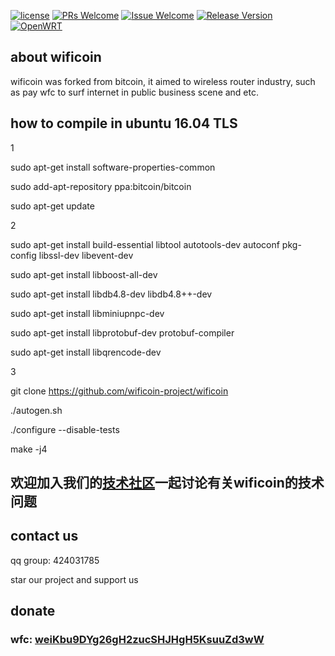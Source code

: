 

[![license][1]][2]
[![PRs Welcome][3]][4]
[![Issue Welcome][5]][6]
[![Release Version][7]][8]
[![OpenWRT][11]][12]


[1]: https://img.shields.io/badge/license-GPLV3-brightgreen.svg?style=plastic
[2]: https://github.com/liudf0716/apfree_wifidog/blob/master/COPYING
[3]: https://img.shields.io/badge/PRs-welcome-brightgreen.svg?style=plastic
[4]: https://github.com/wificoin-project/wificoin/pulls
[5]: https://img.shields.io/badge/Issues-welcome-brightgreen.svg?style=plastic
[6]: https://github.com/wificoin-project/wificoin/issues/new
[7]: https://img.shields.io/badge/release-2.10.1437-red.svg?style=plastic
[8]: https://github.com/wificoin-project/wificoin/releases
[11]: https://img.shields.io/badge/Platform-%20OpenWRT%7C%20LEDE%20-brightgreen.svg?style=plastic
[12]: https://github.com/KunTengRom/kunteng-lede-17.01.4

## about wificoin

wificoin was forked from bitcoin, it aimed to  wireless router industry, such as pay wfc to surf internet in public business scene and etc.

## how to compile in ubuntu 16.04 TLS

1

sudo apt-get install software-properties-common

sudo add-apt-repository ppa:bitcoin/bitcoin

sudo apt-get update

2

sudo apt-get install build-essential libtool autotools-dev autoconf pkg-config libssl-dev libevent-dev

sudo apt-get install libboost-all-dev

sudo apt-get install libdb4.8-dev libdb4.8++-dev

sudo apt-get install libminiupnpc-dev

sudo apt-get install libprotobuf-dev protobuf-compiler

sudo apt-get install libqrencode-dev

3

git clone https://github.com/wificoin-project/wificoin

./autogen.sh

./configure --disable-tests

make -j4

## 欢迎加入我们的[技术社区](https://talk.kunteng.org)一起讨论有关wificoin的技术问题

## contact us
qq group: 424031785

star our project and support us

## donate
### wfc: [weiKbu9DYg26gH2zucSHJHgH5KsuuZd3wW](https://wfc.xyblock.net/#/wifiPortal/donate)



